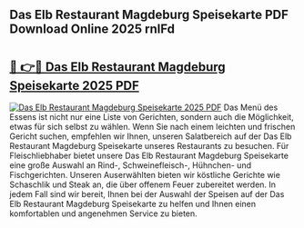 ## Das Elb Restaurant Magdeburg Speisekarte PDF Download Online 2025 rnlFd

# <h2><a href="http://gc98wk.nevu.top/?p=Das+Elb+Restaurant+Magdeburg+Speisekarte">🔗 👉🔴 Das Elb Restaurant Magdeburg Speisekarte 2025 PDF</a></h2>

[![Das Elb Restaurant Magdeburg Speisekarte 2025 PDF](https://i.imgur.com/dBaPXMq.png)](http://gc98wk.nevu.top/?p=Das+Elb+Restaurant+Magdeburg+Speisekarte)
Das Menü des Essens ist nicht nur eine Liste von Gerichten, sondern auch die Möglichkeit, etwas für sich selbst zu wählen. Wenn Sie nach einem leichten und frischen Gericht suchen, empfehlen wir Ihnen, unseren Salatbereich auf der Das Elb Restaurant Magdeburg Speisekarte unseres Restaurants zu besuchen. Für Fleischliebhaber bietet unsere Das Elb Restaurant Magdeburg Speisekarte eine große Auswahl an Rind-, Schweinefleisch-, Hühnchen- und Fischgerichten. Unseren Auserwählten bieten wir köstliche Gerichte wie Schaschlik und Steak an, die über offenem Feuer zubereitet werden. In jedem Fall sind wir bereit, Ihnen bei der Auswahl der Speisen auf der Das Elb Restaurant Magdeburg Speisekarte zu helfen und Ihnen einen komfortablen und angenehmen Service zu bieten.

